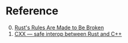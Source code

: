 # Reference

0. [Rust's Rules Are Made to Be Broken](https://blog.warp.dev/rules-are-made-to-be-broken/)
0. [CXX — safe interop between Rust and C++](https://cxx.rs/)

